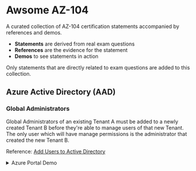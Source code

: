 # Awsome AZ-104

A curated collection of AZ-104 certification statements accompanied by references and demos.

- **Statements** are derived from real exam questions
- **References** are the evidence for the statement
- **Demos** to see statements in action

Only statements that are directly related to exam questions are added to this collection.

## Azure Active Directory (AAD)

### Global Administrators

Global Administrators of an existing Tenant A must be added to a newly created Tenant B before they're able to manage users of that new Tenant. The only user which will have manage permissions is the administrator that created the new Tenant B.

Reference: [Add Users to Active Directory](https://docs.microsoft.com/en-us/azure/active-directory/fundamentals/add-users-azure-active-directory?view=azure-devops)

<details>
  <summary>Azure Portal Demo</summary>
  As we can see in this example, none of the existing users of Tenant A are copied to the new Tenant B upon it's creation.
  <img src="demos/aad/aad_global_administrators.gif" ></img>
</details>

